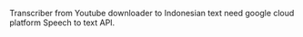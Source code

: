 Transcriber from Youtube downloader to Indonesian text
need google cloud platform Speech to text API.